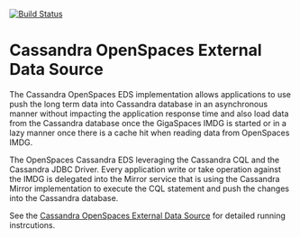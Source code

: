 [![Build Status](https://secure.travis-ci.org/OpenSpaces/CassandraEDS.png)](http://travis-ci.org/OpenSpaces/CassandraEDS)

<h1>Cassandra OpenSpaces External Data Source</h1>
The Cassandra OpenSpaces EDS implementation allows applications to use push the long term data into
Cassandra database in an asynchronous manner without impacting the application response time and also
load data from the Cassandra database once the GigaSpaces IMDG is started or in a lazy manner once 
there is a cache hit when reading data from OpenSpaces IMDG.

The OpenSpaces Cassandra EDS leveraging the Cassandra CQL and the Cassandra JDBC Driver.
Every application write or take operation against the IMDG is delegated into the Mirror 
service that is using the Cassandra Mirror implementation to execute the CQL statement and push
the changes into the Cassandra database.


See the [Cassandra OpenSpaces External Data Source](http://www.gigaspaces.com/wiki/display/SBP/Cassandra+External+Data+Source) for detailed running instrcutions.
